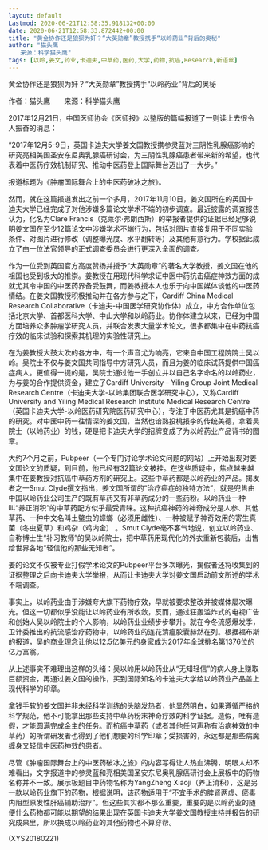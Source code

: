 ```yaml
---
layout: default
Lastmod: 2020-06-21T12:58:35.918132+00:00
date: 2020-06-21T12:58:33.872442+00:00
title: "黄金协作还是狼狈为奸？“大英勋章”教授携手“以岭药业”背后的奥秘"
author: "猫头鹰
　　来源：科学猫头鹰"
tags: [以岭,姜文,药业,卡迪夫,中草药,医药,大学,药物,抗癌,Research,新语丝]
---
```


黄金协作还是狼狈为奸？“大英勋章”教授携手“以岭药业”背后的奥秘

作者：猫头鹰　　来源：科学猫头鹰

2017年12月21日，中国医师协会《医师报》以整版的篇幅报道了一则读上去很令人振奋的消息：

“2017年12月5-9日，英国卡迪夫大学姜文国教授携参灵蓝对三阴性乳腺癌影响的研究亮相美国圣安东尼奥乳腺癌研讨会，为三阴性乳腺癌患者带来新的希望，也代表着中医药疗效机制研究、推动中医药登上国际舞台迈出了一大步。”

报道标题为《肿瘤国际舞台上的中医药破冰之旅》。

然而，就在这篇报道发出之前一个多月，2017年11月10日，姜文国所在的英国卡迪夫大学已经完成了对他涉嫌多篇论文学术不端的初步调查。最近披露的调查报告认为，化名为Clare Francis（克莱尔·弗朗西斯）的举报者提供的证据已经足够说明姜文国在至少12篇论文中涉嫌学术不端行为，包括对图片直接复用于不同实验条件、对图片进行修改（调整曝光度、水平翻转等）及其他有意行为。学校据此成立了由一位法官领导的正式调查委员会进行更深入全面的调查。

作为一位受到英国官方高度赞扬并授予“大英勋章”的著名大学教授，姜文国在他的祖国也受到极大的推崇。姜教授在用现代科学求证中医中药抗击癌症神效方面的成就尤其令中国的中医药界备受鼓舞，而姜教授本人也乐于向中国媒体谈他的中医药情结。在姜文国教授积极推动并在各方参与之下，Cardiff China Medical Research Collaborative（卡迪夫-中国医学研究协作体）成立，中方合作单位包括北京大学、首都医科大学、中山大学和以岭药业。协作体建立以来，已经为中国方面培养众多肿瘤学研究人员，并联合发表大量学术论文，很多都集中在中药抗癌疗效的临床试验和探索其机理的实验性研究上。

在为姜教授大鼓大吹的各方中，有一个声音尤为响亮，它来自中国工程院院士吴以岭。吴院士不仅与姜文国共同指导中方研究人员，而且为姜的临床试药提供中国癌症病人。更值得一提的是，吴院士通过他一手创立并以自己名字命名的以岭药业，为与姜的合作提供资金，建立了Cardiff University – Yiling Group Joint Medical Research Centre（卡迪夫大学-以岭集团联合医学研究中心），又称Cardiff University and Yiling Medical Research Institute Medical Research Centre（英国卡迪夫大学-以岭医药研究院医药研究中心），专注于中医药尤其是抗癌中药的研究。对中医中药一往情深的姜文国，当然也谙熟投桃报李的传统美德，拿着吴院士（以岭药业）的钱，硬是把卡迪夫大学的招牌变成了为以岭药业产品背书的图章。

大约7个月之前，Pubpeer（一个专门讨论学术论文问题的网站）上开始出现对姜文国论文的质疑，到目前，他已经有32篇论文被挂。在这些质疑中，焦点越来越集中在姜教授对抗癌中草药方剂的研究上。这些中草药都是以岭药业的产品。揭发者之一Smut Clyde撰文指出，姜文国所谓的“治疗癌症的独特方法”，就是兜售由中国以岭药业公司生产的既有草药又有非草药成分的一些药粉。以岭药业一种叫“养正消积”的中草药配方似乎最受青睐。这种抗癌神药的神奇成分是人参、其他草药、一种中文名叫土鳖虫的蟑螂（必须用雌性）、一种被赋予神奇效用的寄生真菌（冬虫夏草）和鸡杂（鸡内金） 。Smut Clyde毫不客气地说，创立以岭药业、自称博士生“补习教师”的吴以岭院士，把中草药用现代化的外衣重新包装后，出售给世界各地“轻信他的那些无知者”。

姜的论文不仅被专业打假学术论文的Pubpeer平台多次曝光，揭假者还将收集到的证据整理之后向卡迪夫大学举报，从而让卡迪夫大学对姜文国启动前文所述的学术不端调查。

事实上，以岭药业由于涉嫌夸大旗下药物疗效，早就被要求整改并被媒体屡次曝光。但这一切都似乎没能让以岭药业有所收敛，反而，通过狂轰滥炸式的电视广告和创始人吴以岭院士的个人影响，以岭药业业绩步步攀升。就在今冬流感爆发季，卫计委推出的抗流感治疗药物中，以岭药业的连花清瘟胶囊赫然在列。根据福布斯的报道，吴的商业理念让他以12.5亿美元的身家成为2017年全球排名第1376位的亿万富翁。

从上述事实不难理出这样的头绪：吴以岭用以岭药业从“无知轻信”的病人身上赚取巨额资金，再通过姜文国的操作，买到国际知名的卡迪夫大学给以岭药业产品盖上现代科学的印章。

拿钱手软的姜文国并非未经科学训练的头脑发热者，他显然明白，如果遵循严格的科学规范，他不可能拿出那些支持中草药粉末神奇疗效的科学证据。造假，唯有造假，才能圆满完成金主的任务。而抗癌中草药（或者其他任何声称有治病神效的中草药）的所谓研发者也得到了他们想要的科学印章；受损害的，永远都是那些病魔缠身又轻信中医药神效的患者。

尽管《肿瘤国际舞台上的中医药破冰之旅》的内容写得让人热血沸腾，明眼人却不难看出，文字报道中的参灵蓝和亮相美国圣安东尼奥乳腺癌研讨会上展板中的药物名称并不一致。展示板题目中药物名称为YangZheng Xiaoji（养正消积），这是另一款以岭药业旗下的药物，根据说明，该药物适用于“不宜手术的脾肾两虚、瘀毒内阻型原发性肝癌辅助治疗”。但这些其实都不那么重要，重要的是以岭药业的随便什么药物都可能以期望的结果出现在英国卡迪夫大学姜文国教授主持并报告的研究成果里，所以换成以岭药业的其他药物也不算穿帮。

(XYS20180221)

